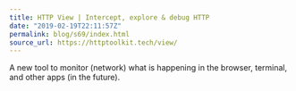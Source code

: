 ```yaml
---
title: HTTP View | Intercept, explore & debug HTTP
date: "2019-02-19T22:11:57Z"
permalink: blog/s69/index.html
source_url: https://httptoolkit.tech/view/
---
```


A new tool to monitor (network) what is happening in the browser, terminal, and other apps (in the future).
